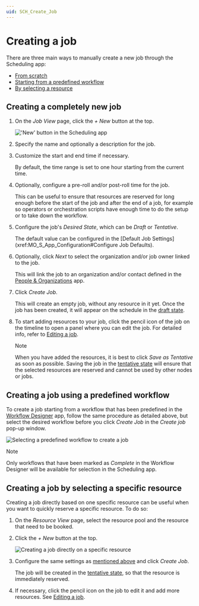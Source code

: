 ```yaml
---
uid: SCH_Create_Job
---
```


# Creating a job

There are three main ways to manually create a new job through the Scheduling app:

- [From scratch](#creating-a-completely-new-job)
- [Starting from a predefined workflow](#creating-a-job-using-a-predefined-workflow)
- [By selecting a resource](#creating-a-job-by-selecting-a-specific-resource)

## Creating a completely new job

1. On the *Job View* page, click the *+ New* button at the top.

   !['New' button in the Scheduling app](~/solutions/images/Scheduling_Create_Job.png)

1. Specify the name and optionally a description for the job.

1. Customize the start and end time if necessary.

   By default, the time range is set to one hour starting from the current time.

1. Optionally, configure a pre-roll and/or post-roll time for the job.<!-- RN 43035 -->

   This can be useful to ensure that resources are reserved for long enough before the start of the job and after the end of a job, for example so operators or orchestration scripts have enough time to do the setup or to take down the workflow.

1. Configure the job's *Desired State*, which can be *Draft* or *Tentative*.<!-- RN 43448 -->

   The default value can be configured in the [Default Job Settings](xref:MO_S_App_Configuration#Configure Job Defaults).

1. Optionally, click *Next* to select the organization and/or job owner linked to the job.

   This will link the job to an organization and/or contact defined in the [People & Organizations](xref:People_Organizations) app.

1. Click *Create Job*.

   This will create an empty job, without any resource in it yet. Once the job has been created, it will appear on the schedule in the [draft state](xref:MO_S_Job_States).

1. To start adding resources to your job, click the pencil icon of the job on the timeline to open a panel where you can edit the job. For detailed info, refer to [Editing a job](xref:SCH_Edit_Job).

   > [!NOTE]
   > When you have added the resources, it is best to click *Save as Tentative* as soon as possible. Saving the job in the [tentative state](xref:MO_S_Job_States) will ensure that the selected resources are reserved and cannot be used by other nodes or jobs.

## Creating a job using a predefined workflow

To create a job starting from a workflow that has been predefined in the [Workflow Designer](xref:MO_Workflow_Designer) app, follow the same procedure as detailed above, but select the desired workflow before you click *Create Job* in the *Create job* pop-up window.

![Selecting a predefined workflow to create a job](~/solutions/images/Scheduling_Create_Job_from_Workflow.png)

> [!NOTE]
> Only workflows that have been marked as *Complete* in the Workflow Designer will be available for selection in the Scheduling app.

## Creating a job by selecting a specific resource

Creating a job directly based on one specific resource can be useful when you want to quickly reserve a specific resource. To do so:

1. On the *Resource View* page, select the resource pool and the resource that need to be booked.

1. Click the *+ New* button at the top.

   ![Creating a job directly on a specific resource](~/solutions/images/Scheduling_Create_Job_on_Resource.png)

1. Configure the same settings as [mentioned above](#creating-a-completely-new-job) and click *Create Job*.

   The job will be created in the [tentative state](xref:MO_S_Job_States), so that the resource is immediately reserved.

1. If necessary, click the pencil icon on the job to edit it and add more resources. See [Editing a job](xref:SCH_Edit_Job).
